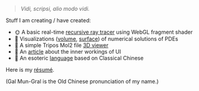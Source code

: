 > *Vidi, scripsi, alio modo vidi.*

Stuff I am creating / have created:
- 🌞 A basic real-time [recursive ray tracer](https://galmungral.github.io/gl-raytracer/) using WebGL fragment shader
- 🌌 Visualizations ([volume](https://galmungral.github.io/fdm-3d/), [surface](https://galmungral.github.io/fdm-2d/)) of numerical solutions of PDEs
- 🧬 A simple Tripos Mol2 file [3D viewer](https://galmungral.github.io/mol-renderer)
- 📜 An [article](https://galmungral.github.io/sigui/) about the inner workings of UI
- 🔣 An esoteric [language](https://galmungral.github.io/hanbun-lang/) based on Classical Chinese

Here is my [résumé](https://raw.githubusercontent.com/GalMunGral/galmungral/main/RESUME). 

(Gal Mun-Gral is the Old Chinese pronunciation of my name.)
